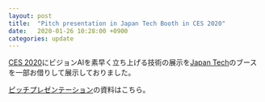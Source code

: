 ```yaml
---
layout: post
title:  "Pitch presentation in Japan Tech Booth in CES 2020"
date:   2020-01-26 10:28:00 +0900
categories: update
---
```

[CES 2020](https://www.ces.tech/)にビジョンAIを素早く立ち上げる技術の展示を[Japan Tech](https://ces-japantech.jp/)のブースを一部お借りして展示しておりました。

[ピッチプレゼンテーション](https://www.slideshare.net/JunTakamatsu1/pitch-presentation-in-japan-tech-booth-in-ces-2020)の資料はこちら。